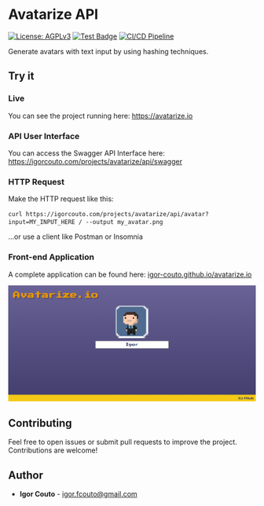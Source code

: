 # Avatarize API

[![License: AGPLv3](https://img.shields.io/badge/License-AGPLv3-blue.svg)](https://github.com/igor-couto/avatarize-api/blob/main/LICENSE)
[![Test Badge](https://github.com/igor-couto/avatarize-api/actions/workflows/tests.yml/badge.svg)](https://github.com/igor-couto/avatarize-api/actions/workflows/tests.yml)
[![CI/CD Pipeline](https://github.com/igor-couto/avatarize-api/actions/workflows/pipeline.yml/badge.svg)](https://github.com/igor-couto/avatarize-api/actions/workflows/pipeline.yml)

Generate avatars with text input by using hashing techniques.

## Try it

### Live

You can see the project running here: https://avatarize.io

### API User Interface 
You can access the Swagger API Interface here:
https://igorcouto.com/projects/avatarize/api/swagger

### HTTP Request
Make the HTTP request like this:
```
curl https://igorcouto.com/projects/avatarize/api/avatar?input=MY_INPUT_HERE / --output my_avatar.png
```

...or use a client like Postman or Insomnia

### Front-end Application
A complete application can be found here: [igor-couto.github.io/avatarize.io](https://igor-couto.github.io/avatarize.io)

![](https://github.com/igor-couto/images/blob/main/avatarize/screenshot.png)

## Contributing

Feel free to open issues or submit pull requests to improve the project. Contributions are welcome!

## Author

* **Igor Couto** - [igor.fcouto@gmail.com](mailto:igor.fcouto@gmail.com)
